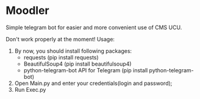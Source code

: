 # Moodler
 Simple telegram bot for easier and more convenient use of  CMS UCU.
 
 Don't work properly at the moment!
 Usage:
 
 1. By now, you should install following packages:
	- requests (pip install requests)
	- BeautifulSoup4 (pip install beautifulsoup4)
	- python-telegram-bot API for Telegram (pip install python-telegram-bot)
 2. Open Main.py and enter your credentials(login and password);
 3. Run Exec.py
